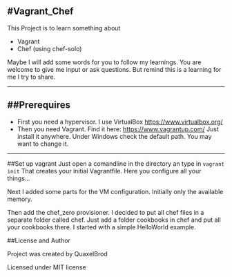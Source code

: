 #Vagrant_Chef
---

This Project is to learn something about
- Vagrant
- Chef (using chef-solo)

Maybe I will add some words for you to follow my learnings. You are welcome to give me input or ask questions.
But remind this is a learning for me I try to share.

---

##Prerequires
---

- First you need a hypervisor. I use VirtualBox https://www.virtualbox.org/ 
- Then you need Vagrant. Find it here: https://www.vagrantup.com/ Just install it anywhere. Under Windows check the default path. You may want to change it. 

---

##Set up vagrant
Just open a comandline in the directory an type in 
`vagrant init`
That creates your initial Vagrantfile. Here you configure all your things...

Next I added some parts for the VM configuration. Initially only the available memory.

Then add the chef_zero provisioner. I decided to put all chef files in a separate folder called chef.
Just add a folder cookbooks in chef and put all your cookbooks there. I started with a simple HelloWorld example.

##License and Author

Project was created by QuaxelBrod

Licensed under MIT license
